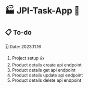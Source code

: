 # 🏭 JPI-Task-App 📱

## 📋 To-do 
🗓 Date: 2023.11.16
1. Project setup 👍
2. Product details create api endpoint 
3. Product details get api endpoint
4. Product details update api endpoint
5. Product details delete api endpoint
